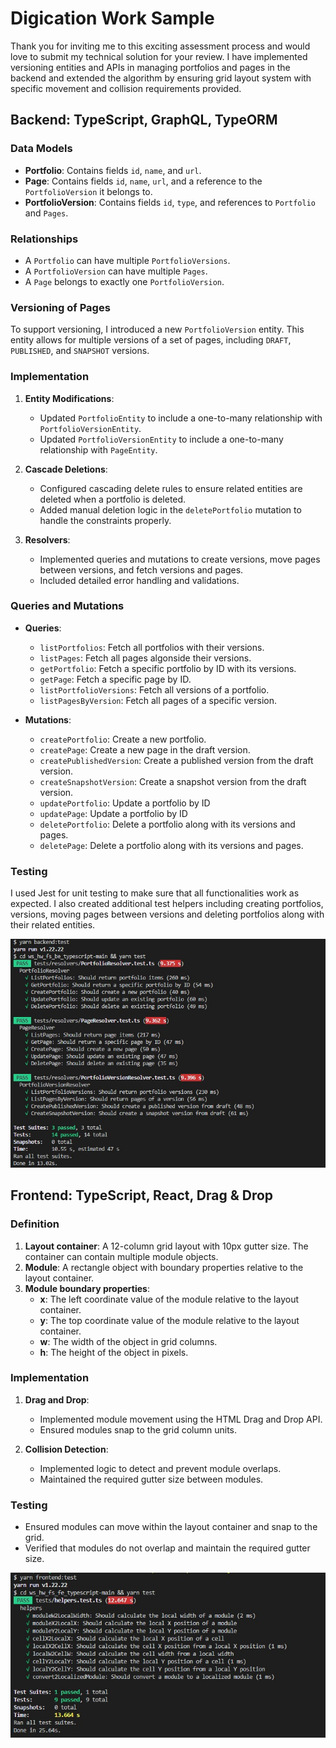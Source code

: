 # Digication Work Sample

Thank you for inviting me to this exciting assessment process and would love to submit my technical solution for your review. I have implemented versioning entities and APIs in managing portfolios and pages in the backend and extended the algorithm by ensuring grid layout system with specific movement and collision requirements provided.

## Backend: TypeScript, GraphQL, TypeORM

### Data Models

- **Portfolio**: Contains fields `id`, `name`, and `url`.
- **Page**: Contains fields `id`, `name`, `url`, and a reference to the `PortfolioVersion` it belongs to.
- **PortfolioVersion**: Contains fields `id`, `type`, and references to `Portfolio` and `Pages`.

### Relationships

- A `Portfolio` can have multiple `PortfolioVersions`.
- A `PortfolioVersion` can have multiple `Pages`.
- A `Page` belongs to exactly one `PortfolioVersion`.

### Versioning of Pages

To support versioning, I introduced a new `PortfolioVersion` entity. This entity allows for multiple versions of a set of pages, including `DRAFT`, `PUBLISHED`, and `SNAPSHOT` versions.

### Implementation

1. **Entity Modifications**:

   - Updated `PortfolioEntity` to include a one-to-many relationship with `PortfolioVersionEntity`.
   - Updated `PortfolioVersionEntity` to include a one-to-many relationship with `PageEntity`.

2. **Cascade Deletions**:

   - Configured cascading delete rules to ensure related entities are deleted when a portfolio is deleted.
   - Added manual deletion logic in the `deletePortfolio` mutation to handle the constraints properly.

3. **Resolvers**:
   - Implemented queries and mutations to create versions, move pages between versions, and fetch versions and pages.
   - Included detailed error handling and validations.

### Queries and Mutations

- **Queries**:

  - `listPortfolios`: Fetch all portfolios with their versions.
  - `listPages`: Fetch all pages algonside their versions.
  - `getPortfolio`: Fetch a specific portfolio by ID with its versions.
  - `getPage`: Fetch a specific page by ID.
  - `listPortfolioVersions`: Fetch all versions of a portfolio.
  - `listPagesByVersion`: Fetch all pages of a specific version.

- **Mutations**:
  - `createPortfolio`: Create a new portfolio.
  - `createPage`: Create a new page in the draft version.
  - `createPublishedVersion`: Create a published version from the draft version.
  - `createSnapshotVersion`: Create a snapshot version from the draft version.
  - `updatePortfolio`: Update a portfolio by ID
  - `updatePage`: Update a portfolio by ID
  - `deletePortfolio`: Delete a portfolio along with its versions and pages.
  - `deletePage`: Delete a portfolio along with its versions and pages.

### Testing

I used Jest for unit testing to make sure that all functionalities work as expected. I also created additional test helpers including creating portfolios, versions, moving pages between versions and deleting portfolios along with their related entities.

<img alt="backend_test_result" src="./screenshots/backend_test_result.jpg" />

## Frontend: TypeScript, React, Drag & Drop

### Definition

1. **Layout container**: A 12-column grid layout with 10px gutter size. The container can contain multiple module objects.
2. **Module**: A rectangle object with boundary properties relative to the layout container.
3. **Module boundary properties**:
   - **x**: The left coordinate value of the module relative to the layout container.
   - **y**: The top coordinate value of the module relative to the layout container.
   - **w**: The width of the object in grid columns.
   - **h**: The height of the object in pixels.

### Implementation

1. **Drag and Drop**:

   - Implemented module movement using the HTML Drag and Drop API.
   - Ensured modules snap to the grid column units.

2. **Collision Detection**:
   - Implemented logic to detect and prevent module overlaps.
   - Maintained the required gutter size between modules.

### Testing

- Ensured modules can move within the layout container and snap to the grid.
- Verified that modules do not overlap and maintain the required gutter size.

<img alt="frontend_test_result" src="./screenshots/frontend_test_result.jpg" />

